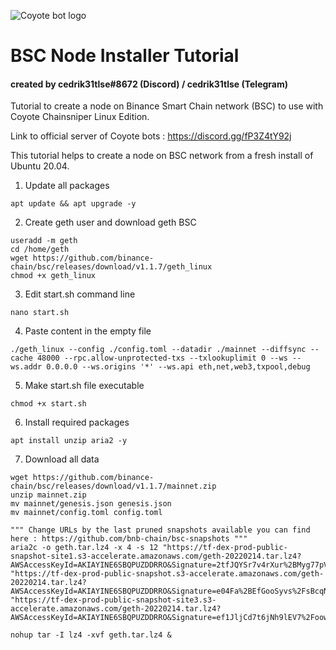![Coyote bot logo](https://pbs.twimg.com/profile_images/1437957467225268226/a_qfpwtb_400x400.jpg "Logo Coyote bot logo")
# BSC Node Installer Tutorial

#### created by cedrik31tlse#8672 (Discord) / cedrik31tlse (Telegram)

Tutorial to create a node on Binance Smart Chain network (BSC) to use with Coyote Chainsniper Linux Edition.

Link to official server of Coyote bots : https://discord.gg/fP3Z4tY92j

This tutorial helps to create a node on BSC network from a fresh install of Ubuntu 20.04.

1. Update all packages

```
apt update && apt upgrade -y
```

2. Create geth user and download geth BSC

```
useradd -m geth
cd /home/geth
wget https://github.com/binance-chain/bsc/releases/download/v1.1.7/geth_linux
chmod +x geth_linux
```

3. Edit start.sh command line

```
nano start.sh
```

4. Paste content in the empty file

```
./geth_linux --config ./config.toml --datadir ./mainnet --diffsync --cache 48000 --rpc.allow-unprotected-txs --txlookuplimit 0 --ws --ws.addr 0.0.0.0 --ws.origins '*' --ws.api eth,net,web3,txpool,debug
```

5. Make start.sh file executable

```
chmod +x start.sh
```

6. Install required packages

```
apt install unzip aria2 -y
```

7. Download all data

```
wget https://github.com/binance-chain/bsc/releases/download/v1.1.7/mainnet.zip
unzip mainnet.zip
mv mainnet/genesis.json genesis.json
mv mainnet/config.toml config.toml

""" Change URLs by the last pruned snapshots available you can find here : https://github.com/bnb-chain/bsc-snapshots """
aria2c -o geth.tar.lz4 -x 4 -s 12 "https://tf-dex-prod-public-snapshot-site1.s3-accelerate.amazonaws.com/geth-20220214.tar.lz4?AWSAccessKeyId=AKIAYINE6SBQPUZDDRRO&Signature=2tfJQYSr7v4rXur%2BMyg77pV%2F1pg%3D&Expires=1647467962" "https://tf-dex-prod-public-snapshot.s3-accelerate.amazonaws.com/geth-20220214.tar.lz4?AWSAccessKeyId=AKIAYINE6SBQPUZDDRRO&Signature=e04Fa%2BEfGooSyvs%2FsBcqNW7hdPo%3D&Expires=1647467962" "https://tf-dex-prod-public-snapshot-site3.s3-accelerate.amazonaws.com/geth-20220214.tar.lz4?AWSAccessKeyId=AKIAYINE6SBQPUZDDRRO&Signature=ef1JljCd7t6jNh9lEV7%2FoowtUT4%3D&Expires=1647467963"

nohup tar -I lz4 -xvf geth.tar.lz4 &
```
